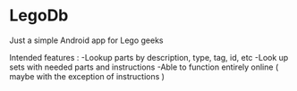 # LegoDb
Just a simple Android app for Lego geeks

Intended features :
-Lookup parts by description, type, tag, id, etc
-Look up sets with needed parts and instructions
-Able to function entirely online ( maybe with the exception of instructions )
